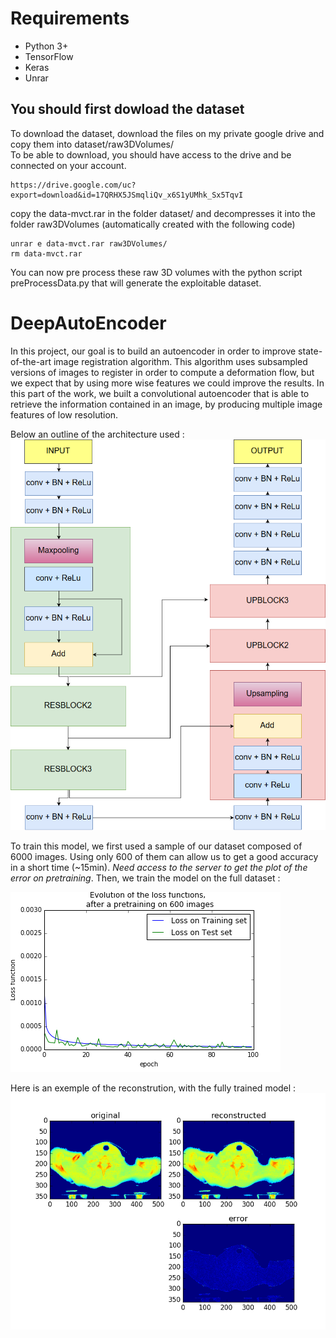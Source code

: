 # Requirements
* Python 3+
* TensorFlow
* Keras
* Unrar


## You should first dowload the dataset ##
To download the dataset, download the files on my private google drive and copy them into dataset/raw3DVolumes/   
To be able to download, you should have access to the drive and be connected on your account.
```
https://drive.google.com/uc?export=download&id=17QRHX5JSmqliQv_x6S1yUMhk_Sx5TqvI
```
copy the data-mvct.rar in the folder dataset/ and decompresses it into the folder raw3DVolumes (automatically created with the following code)
```
unrar e data-mvct.rar raw3DVolumes/
rm data-mvct.rar
```
You can now pre process these raw 3D volumes with the python script preProcessData.py that will generate the exploitable dataset.






# DeepAutoEncoder

In this project, our goal is to build an autoencoder in order to improve state-of-the-art image registration algorithm. This algorithm uses subsampled versions of images to register in order to compute a deformation flow, but we expect that by using more wise features we could improve the results.
In this part of the work, we built a convolutional autoencoder that is able to retrieve the information contained in an image, by producing multiple image features of low resolution.

Below an outline of the architecture used : 
![](https://github.com/simon555/DeepAutoEncoder/blob/master/trainedModel/ArchitectureDiagram.png)

To train this model, we first used a sample of our dataset composed of 6000 images. Using only 600 of them can allow us to get a good accuracy in a short time (~15min). *Need access to the server to get the plot of the error on pretraining*.
Then, we train the model on the full dataset :

![](https://github.com/simon555/DeepAutoEncoder/blob/master/trainedModel/errorEvolution.png)

Here is an exemple of the reconstrution, with the fully trained model : 
![](https://github.com/simon555/DeepAutoEncoder/blob/master/trainedModel/images/finalResult.png)
